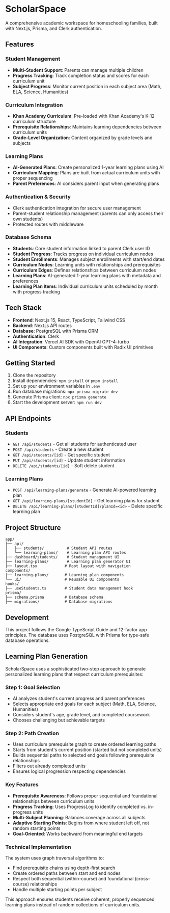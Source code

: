 # ScholarSpace

A comprehensive academic workspace for homeschooling families, built with Next.js, Prisma, and Clerk authentication.

## Features

### Student Management
- **Multi-Student Support**: Parents can manage multiple children
- **Progress Tracking**: Track completion status and scores for each curriculum unit
- **Subject Progress**: Monitor current position in each subject area (Math, ELA, Science, Humanities)

### Curriculum Integration
- **Khan Academy Curriculum**: Pre-loaded with Khan Academy's K-12 curriculum structure
- **Prerequisite Relationships**: Maintains learning dependencies between curriculum units
- **Grade-Level Organization**: Content organized by grade levels and subjects

### Learning Plans
- **AI-Generated Plans**: Create personalized 1-year learning plans using AI
- **Curriculum Mapping**: Plans are built from actual curriculum units with proper sequencing
- **Parent Preferences**: AI considers parent input when generating plans

### Authentication & Security
- Clerk authentication integration for secure user management
- Parent-student relationship management (parents can only access their own students)
- Protected routes with middleware

### Database Schema
- **Students**: Core student information linked to parent Clerk user ID
- **Student Progress**: Tracks progress on individual curriculum nodes
- **Student Enrollments**: Manages subject enrollments with start/end dates
- **Curriculum Nodes**: Learning units with relationships and prerequisites
- **Curriculum Edges**: Defines relationships between curriculum nodes
- **Learning Plans**: AI-generated 1-year learning plans with metadata and preferences
- **Learning Plan Items**: Individual curriculum units scheduled by month with progress tracking

## Tech Stack

- **Frontend**: Next.js 15, React, TypeScript, Tailwind CSS
- **Backend**: Next.js API routes
- **Database**: PostgreSQL with Prisma ORM
- **Authentication**: Clerk
- **AI Integration**: Vercel AI SDK with OpenAI GPT-4-turbo
- **UI Components**: Custom components built with Radix UI primitives

## Getting Started

1. Clone the repository
2. Install dependencies: `npm install` or `pnpm install`
3. Set up your environment variables in `.env`
4. Run database migrations: `npx prisma migrate dev`
5. Generate Prisma client: `npx prisma generate`
6. Start the development server: `npm run dev`

## API Endpoints

### Students
- `GET /api/students` - Get all students for authenticated user
- `POST /api/students` - Create a new student
- `GET /api/students/[id]` - Get specific student
- `PUT /api/students/[id]` - Update student information
- `DELETE /api/students/[id]` - Soft delete student

### Learning Plans
- `POST /api/learning-plans/generate` - Generate AI-powered learning plan
- `GET /api/learning-plans/[studentId]` - Get learning plans for student
- `DELETE /api/learning-plans/[studentId]?planId=<id>` - Delete specific learning plan

## Project Structure

```
app/
├── api/
│   ├── students/          # Student API routes
│   └── learning-plans/    # Learning plan API routes
├── dashboard/students/    # Student management UI
├── learning-plans/        # Learning plan generator UI
├── layout.tsx            # Root layout with navigation
components/
├── learning-plans/       # Learning plan components
└── ui/                   # Reusable UI components
hooks/
├── useStudents.ts        # Student data management hook
prisma/
├── schema.prisma         # Database schema
├── migrations/           # Database migrations
```

## Development

This project follows the Google TypeScript Guide and 12-factor app principles. The database uses PostgreSQL with Prisma for type-safe database operations.

## Learning Plan Generation

ScholarSpace uses a sophisticated two-step approach to generate personalized learning plans that respect curriculum prerequisites:

### Step 1: Goal Selection
- AI analyzes student's current progress and parent preferences
- Selects appropriate end goals for each subject (Math, ELA, Science, Humanities)  
- Considers student's age, grade level, and completed coursework
- Chooses challenging but achievable targets

### Step 2: Path Creation
- Uses curriculum prerequisite graph to create ordered learning paths
- Starts from student's current position (started but not completed units)
- Builds sequential paths to selected end goals following prerequisite relationships
- Filters out already completed units
- Ensures logical progression respecting dependencies

### Key Features
- **Prerequisite Awareness**: Follows proper sequential and foundational relationships between curriculum units
- **Progress Tracking**: Uses ProgressLog to identify completed vs. in-progress units
- **Multi-Subject Planning**: Balances coverage across all subjects
- **Adaptive Starting Points**: Begins from where student left off, not random starting points
- **Goal-Oriented**: Works backward from meaningful end targets

### Technical Implementation
The system uses graph traversal algorithms to:
- Find prerequisite chains using depth-first search
- Create ordered paths between start and end nodes
- Respect both sequential (within-course) and foundational (cross-course) relationships
- Handle multiple starting points per subject

This approach ensures students receive coherent, properly sequenced learning plans instead of random collections of curriculum units.